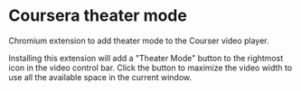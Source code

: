 # Coursera theater mode

Chromium extension to add theater mode to the Courser video player.

Installing this extension will add a "Theater Mode" button to the rightmost icon in the video control bar. Click the button to maximize the video width to use all the available space in the current window.
